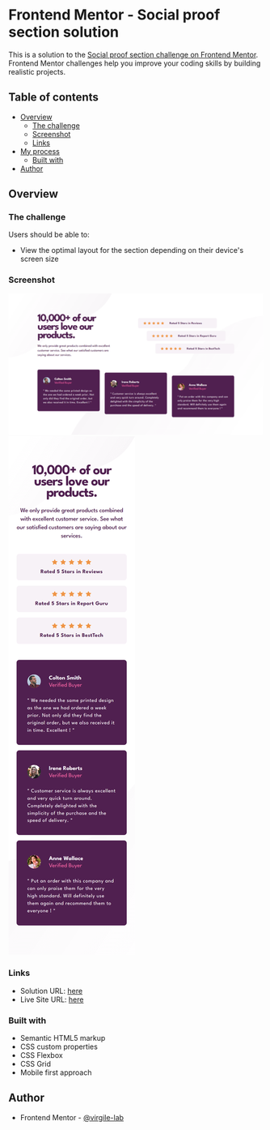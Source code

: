# Frontend Mentor - Social proof section solution

This is a solution to the [Social proof section challenge on Frontend Mentor](https://www.frontendmentor.io/challenges/social-proof-section-6e0qTv_bA). Frontend Mentor challenges help you improve your coding skills by building realistic projects.

## Table of contents

- [Overview](#overview)
  - [The challenge](#the-challenge)
  - [Screenshot](#screenshot)
  - [Links](#links)
- [My process](#my-process)
  - [Built with](#built-with)
- [Author](#author)

## Overview

### The challenge

Users should be able to:

- View the optimal layout for the section depending on their device's screen size

### Screenshot

![](./Screenshot_Desktop.png)
![](./Screenshot_Mobile.png)

### Links

- Solution URL: [here](https://github.com/virgile-lab/frontend_mentor/tree/main/11_social-proof-section-master)
- Live Site URL: [here](https://virgile-lab.github.io/frontend_mentor/11_social-proof-section-master/)

### Built with

- Semantic HTML5 markup
- CSS custom properties
- CSS Flexbox
- CSS Grid
- Mobile first approach

## Author

- Frontend Mentor - [@virgile-lab](https://www.frontendmentor.io/profile/virgile-lab)

